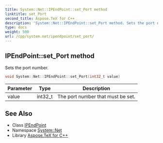 ```yaml
---
title: System::Net::IPEndPoint::set_Port method
linktitle: set_Port
second_title: Aspose.TeX for C++
description: 'System::Net::IPEndPoint::set_Port method. Sets the port number in C++.'
type: docs
weight: 500
url: /cpp/system.net/ipendpoint/set_port/
---
```

## IPEndPoint::set_Port method


Sets the port number.

```cpp
void System::Net::IPEndPoint::set_Port(int32_t value)
```


| Parameter | Type | Description |
| --- | --- | --- |
| value | int32_t | The port number that must be set. |

## See Also

* Class [IPEndPoint](../)
* Namespace [System::Net](../../)
* Library [Aspose.TeX for C++](../../../)

